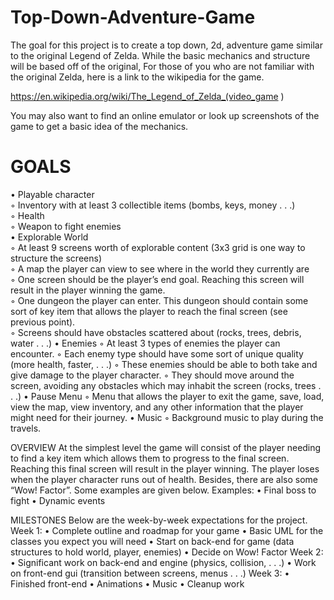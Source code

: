 # Top-Down-Adventure-Game
The goal for this project is to create a top down, 2d, adventure game similar to the original Legend of Zelda. While the basic mechanics and structure will be based off of the original, For those of you who are not familiar with the original Zelda, here is a link to the wikipedia for the game.

 https://en.wikipedia.org/wiki/The_Legend_of_Zelda_(video_game )

You may also want to find an online emulator or look up screenshots of the game to get a basic idea of the mechanics.
  

# GOALS
• Playable character <br/>
  ◦ Inventory with at least 3 collectible items (bombs, keys, money . . .)<br/>
  ◦ Health<br/>
  ◦ Weapon to fight enemies<br/>
• Explorable World<br/>
  ◦ At least 9 screens worth of explorable content (3x3 grid is one way to structure the screens)<br/>
  ◦ A map the player can view to see where in the world they currently are<br/>
  ◦ One screen should be the player’s end goal. Reaching this screen will result in the player winning the game.<br/>
  ◦ One dungeon the player can enter. This dungeon should contain some sort of key item that allows the player to reach the final screen (see previous point).<br/>
  ◦ Screens should have obstacles scattered about (rocks, trees, debris, water . . .)
• Enemies
  ◦ At least 3 types of enemies the player can encounter.
  ◦ Each enemy type should have some sort of unique quality (more health, faster, . . .)
  ◦ These enemies should be able to both take and give damage to the player character.
  ◦ They should move around the screen, avoiding any obstacles which may inhabit the screen (rocks, trees . . .)
• Pause Menu
  ◦ Menu that allows the player to exit the game, save, load, view the map, view inventory, and any other information that the player might need for their journey.
• Music
◦ Background music to play during the travels.

OVERVIEW
  At the simplest level the game will consist of the player needing to find a key item which allows them to progress to the final screen. Reaching this final screen will result in the player winning. The player loses when the player character runs out of health. Besides, there are also some “Wow! Factor”. Some examples are given below.
Examples:
  • Final boss to fight
  • Dynamic events

MILESTONES
Below are the week-by-week expectations for the project.
  Week 1:
    • Complete outline and roadmap for your game
    • Basic UML for the classes you expect you will need
    • Start on back-end for game (data structures to hold world, player, enemies)
    • Decide on Wow! Factor
  Week 2:
    • Significant work on back-end and engine (physics, collision, . . .)
    • Work on front-end gui (transition between screens, menus . . .)
  Week 3:
    • Finished front-end
    • Animations
    • Music
• Cleanup work

